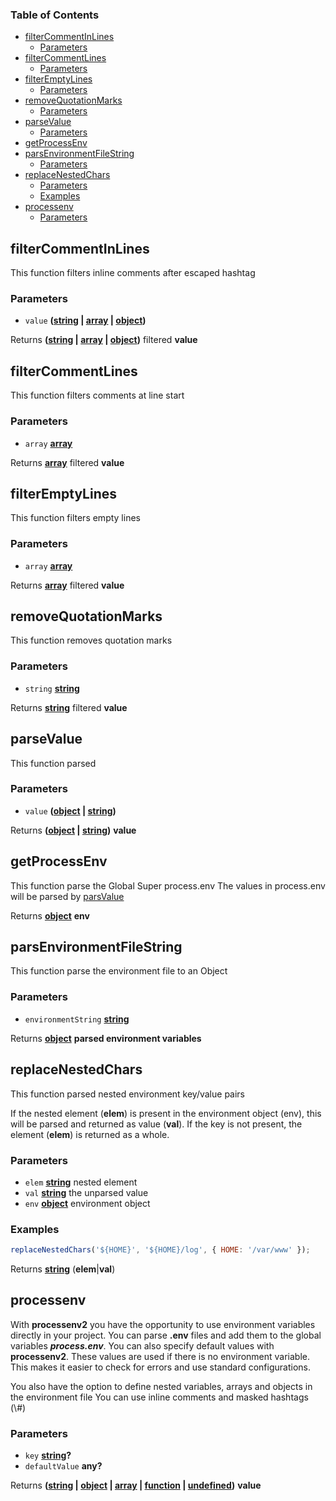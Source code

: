 <!-- Generated by documentation.js. Update this documentation by updating the source code. -->

### Table of Contents

*   [filterCommentInLines][1]
    *   [Parameters][2]
*   [filterCommentLines][3]
    *   [Parameters][4]
*   [filterEmptyLines][5]
    *   [Parameters][6]
*   [removeQuotationMarks][7]
    *   [Parameters][8]
*   [parseValue][9]
    *   [Parameters][10]
*   [getProcessEnv][11]
*   [parsEnvironmentFileString][12]
    *   [Parameters][13]
*   [replaceNestedChars][14]
    *   [Parameters][15]
    *   [Examples][16]
*   [processenv][17]
    *   [Parameters][18]

## filterCommentInLines

This function filters inline comments after escaped hashtag

### Parameters

*   `value` **([string][19] | [array][20] | [object][21])**&#x20;

Returns **([string][19] | [array][20] | [object][21])** filtered **value**

## filterCommentLines

This function filters comments at line start

### Parameters

*   `array` **[array][20]**&#x20;

Returns **[array][20]** filtered **value**

## filterEmptyLines

This function filters empty lines

### Parameters

*   `array` **[array][20]**&#x20;

Returns **[array][20]** filtered **value**

## removeQuotationMarks

This function removes quotation marks

### Parameters

*   `string` **[string][19]**&#x20;

Returns **[string][19]** filtered **value**

## parseValue

This function parsed

### Parameters

*   `value` **([object][21] | [string][19])**&#x20;

Returns **([object][21] | [string][19])** **value**

## getProcessEnv

This function parse the Global Super process.env
The values in process.env will be parsed by [parsValue][22]

Returns **[object][21]** **env**

## parsEnvironmentFileString

This function parse the environment file to an Object

### Parameters

*   `environmentString` **[string][19]**&#x20;

Returns **[object][21]** **parsed environment variables**

## replaceNestedChars

This function parsed nested environment key/value pairs

If the nested element (**elem**) is present in the environment object (env),this will be parsed and returned as value (**val**).If the key is not present, the element (**elem**) is returned as a whole.

### Parameters

*   `elem` **[string][19]** nested element
*   `val` **[string][19]** the unparsed value
*   `env` **[object][21]** environment object

### Examples

```javascript
replaceNestedChars('${HOME}', '${HOME}/log', { HOME: '/var/www' });
```

Returns **[string][19]** (**elem**|**val**)

## processenv

With **processenv2** you have the opportunity to use environment variables directly in your project.
You can parse **.env** files and add them to the global variables ***process.env***.
You can also specify default values with **processenv2**. These values are used if there is no environment variable.
This makes it easier to check for errors and use standard configurations.

You also have the option to define nested variables, arrays and objects in the environment file
You can use inline comments and masked hashtags (\\#)

### Parameters

*   `key` **[string][19]?**&#x20;
*   `defaultValue` **any?**&#x20;

Returns **([string][19] | [object][21] | [array][20] | [function][23] | [undefined][24])** **value**

[1]: #filtercommentinlines

[2]: #parameters

[3]: #filtercommentlines

[4]: #parameters-1

[5]: #filteremptylines

[6]: #parameters-2

[7]: #removequotationmarks

[8]: #parameters-3

[9]: #parsevalue

[10]: #parameters-4

[11]: #getprocessenv

[12]: #parsenvironmentfilestring

[13]: #parameters-5

[14]: #replacenestedchars

[15]: #parameters-6

[16]: #examples

[17]: #processenv

[18]: #parameters-7

[19]: https://developer.mozilla.org/docs/Web/JavaScript/Reference/Global_Objects/String

[20]: https://developer.mozilla.org/docs/Web/JavaScript/Reference/Global_Objects/Array

[21]: https://developer.mozilla.org/docs/Web/JavaScript/Reference/Global_Objects/Object

[22]: parsValue

[23]: https://developer.mozilla.org/docs/Web/JavaScript/Reference/Statements/function

[24]: https://developer.mozilla.org/docs/Web/JavaScript/Reference/Global_Objects/undefined
